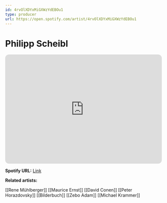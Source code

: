 ```yaml
---
id: 4rvOlXDYxMiGXWzYdEBOu1
type: producer
url: https://open.spotify.com/artist/4rvOlXDYxMiGXWzYdEBOu1
---
```

# Philipp Scheibl

<iframe style="border-radius:12px" src="https://open.spotify.com/embed/artist/4rvOlXDYxMiGXWzYdEBOu1" width="100%" height="352" frameBorder="0" allowfullscreen="" allow="autoplay; clipboard-write; encrypted-media; fullscreen; picture-in-picture" loading="lazy"></iframe>

**Spotify URL:** [Link](https://open.spotify.com/artist/4rvOlXDYxMiGXWzYdEBOu1)

**Related artists:**

[[Rene Mühlberger]]
[[Maurice Ernst]]
[[David Conen]]
[[Peter Horazdovsky]]
[[Bilderbuch]]
[[Zebo Adam]]
[[Michael Krammer]]
